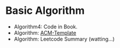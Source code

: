 # Basic Algorithm
- Algorithm4: Code in Book.
- Algorithm: [ACM-Template](https://github.com/czHappy/Algorithm/blob/master/ACM-Template/%E6%A8%A1%E6%9D%BF.md)
- Algorithm: Leetcode Summary (watting...)
